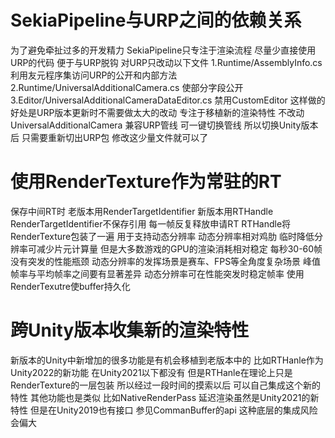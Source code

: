 # SekiaPipeline与URP之间的依赖关系
为了避免牵扯过多的开发精力 SekiaPipeline只专注于渲染流程
尽量少直接使用URP的代码 便于与URP脱钩
对URP只改动以下文件
1.Runtime/AssemblyInfo.cs   利用友元程序集访问URP的公开和内部方法
2.Runtime/UniversalAdditionalCamera.cs 使部分字段公开
3.Editor/UniversalAdditionalCameraDataEditor.cs 禁用CustomEditor
这样做的好处是URP版本更新时不需要做太大的改动 专注于移植新的渲染特性
不改动UniversalAdditionalCamera 兼容URP管线 可一键切换管线
所以切换Unity版本后 只需要重新切出URP包 修改这少量文件就可以了

# 使用RenderTexture作为常驻的RT
保存中间RT时 老版本用RenderTargetIdentifier 新版本用RTHandle
RenderTargetIdentifier不保存引用 每一帧反复释放申请RT
RTHandle将RenderTexture包装了一遍 用于支持动态分辨率
    动态分辨率相对鸡肋 临时降低分辨率可减少片元计算量
    但是大多数游戏的GPU的渲染消耗相对稳定 每秒30-60帧 没有突发的性能瓶颈
    动态分辨率的发挥场景是赛车、FPS等全角度复杂场景
        峰值帧率与平均帧率之间要有显著差异
        动态分辨率可在性能突发时稳定帧率
使用RenderTexutre使buffer持久化

# 跨Unity版本收集新的渲染特性
新版本的Unity中新增加的很多功能是有机会移植到老版本中的
比如RTHanle作为Unity2022的新功能 在Unity2021以下都没有
但是RTHanle在理论上只是RenderTexture的一层包装
    所以经过一段时间的摸索以后 可以自己集成这个新的特性
其他功能也是类似 比如NativeRenderPass
    延迟渲染虽然是Unity2021的新特性 但是在Unity2019也有接口
    参见CommanBuffer的api 这种底层的集成风险会偏大